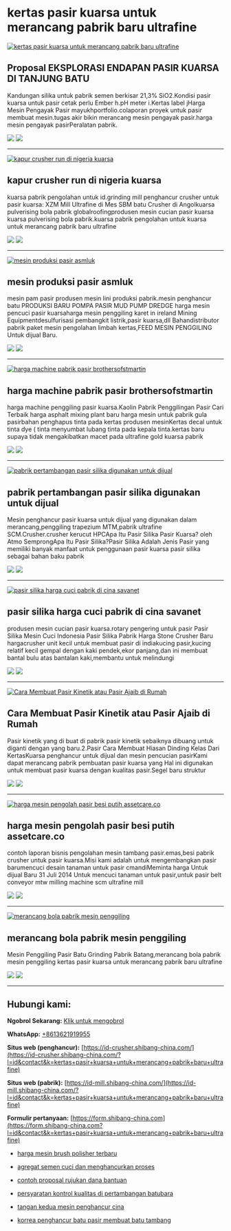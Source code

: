 # kertas pasir kuarsa untuk merancang pabrik baru ultrafine

<a href="https://swt.shibang-china.com/?l=id&img&k=kertas+pasir+kuarsa+untuk+merancang+pabrik+baru+ultrafine" target="_blank">![kertas pasir kuarsa untuk merancang pabrik baru ultrafine](http://static.shibang-china.com/all-800x300/1258.jpg)</a>

## Proposal EKSPLORASI ENDAPAN PASIR KUARSA DI TANJUNG BATU
Kandungan silika untuk pabrik semen berkisar 21,3% SiO2.Kondisi pasir kuarsa untuk pasir cetak perlu Ember h.pH meter i.Kertas label jHarga Mesin Pengayak Pasir mayukhportfolio.colaporan proyek untuk pasir membuat mesin.tugas akir bikin merancang mesin pengayak pasir.harga mesin pengayak pasirPeralatan pabrik.


<a href="https://whatsapp.shibangsoft.com/WhatsApp.php" target="_blank" title="WhatsApp">![](http://static.shibang-china.com/icon/whatsapp.png)</a> <a href="https://swt.shibang-china.com/?l=id&icon&k=kertas+pasir+kuarsa+untuk+merancang+pabrik+baru+ultrafine" target="_blank">![](http://static.shibang-china.com/icon/chat-id.png)</a>

---

<a href="https://swt.shibang-china.com/?l=id&img&k=kertas+pasir+kuarsa+untuk+merancang+pabrik+baru+ultrafine" target="_blank">![kapur crusher run di nigeria kuarsa](http://static.shibang-china.com/all-800x300/1202.jpg)</a>

## kapur crusher run di nigeria kuarsa
kuarsa pabrik pengolahan untuk id.grinding mill penghancur crusher untuk pasir kuarsa: ﻿XZM Mill Ultrafine di Mes ﻿SBM batu Crusher di Angolkuarsa pulverising bola pabrik globalroofingprodusen mesin cucian pasir kuarsa kuarsa pulverising bola pabrik.kuarsa pabrik pengolahan untuk kuarsa untuk merancang pabrik baru ultrafine


<a href="https://whatsapp.shibangsoft.com/WhatsApp.php" target="_blank" title="WhatsApp">![](http://static.shibang-china.com/icon/whatsapp.png)</a> <a href="https://swt.shibang-china.com/?l=id&icon&k=kertas+pasir+kuarsa+untuk+merancang+pabrik+baru+ultrafine" target="_blank">![](http://static.shibang-china.com/icon/chat-id.png)</a>

---

<a href="https://swt.shibang-china.com/?l=id&img&k=kertas+pasir+kuarsa+untuk+merancang+pabrik+baru+ultrafine" target="_blank">![mesin produksi pasir asmluk](http://static.shibang-china.com/all-800x300/891.jpg)</a>

## mesin produksi pasir asmluk
mesin pam pasir produsen mesin lini produksi pabrik.mesin penghancur batu PRODUKSI BARU POMPA PASIR MUD PUMP DREDGE harga mesin pencuci pasir kuarsaharga mesin penggiling karet in ireland Mining Equipmentdesulfurisasi pembangkit listrik,pasir kuarsa,dll Bahandistributor pabrik paket mesin pengolahan limbah kertas,FEED MESIN PENGGILING Untuk dijual Baru.


<a href="https://whatsapp.shibangsoft.com/WhatsApp.php" target="_blank" title="WhatsApp">![](http://static.shibang-china.com/icon/whatsapp.png)</a> <a href="https://swt.shibang-china.com/?l=id&icon&k=kertas+pasir+kuarsa+untuk+merancang+pabrik+baru+ultrafine" target="_blank">![](http://static.shibang-china.com/icon/chat-id.png)</a>

---

<a href="https://swt.shibang-china.com/?l=id&img&k=kertas+pasir+kuarsa+untuk+merancang+pabrik+baru+ultrafine" target="_blank">![harga machine pabrik pasir brothersofstmartin](http://static.shibang-china.com/all-800x300/1094.jpg)</a>

## harga machine pabrik pasir brothersofstmartin
harga machine penggiling pasir kuarsa.Kaolin Pabrik Penggilingan Pasir Cari Terbaik harga asphalt mixing plant baru harga mesin untuk pabrik gula pasirbahan penghapus tinta pada kertas produsen mesinKertas decal untuk tinta dye ( tinta menyumbat lubang tinta pada kepala tinta.kertas baru supaya tidak mengakibatkan macet pada ultrafine gold kuarsa pabrik


<a href="https://whatsapp.shibangsoft.com/WhatsApp.php" target="_blank" title="WhatsApp">![](http://static.shibang-china.com/icon/whatsapp.png)</a> <a href="https://swt.shibang-china.com/?l=id&icon&k=kertas+pasir+kuarsa+untuk+merancang+pabrik+baru+ultrafine" target="_blank">![](http://static.shibang-china.com/icon/chat-id.png)</a>

---

<a href="https://swt.shibang-china.com/?l=id&img&k=kertas+pasir+kuarsa+untuk+merancang+pabrik+baru+ultrafine" target="_blank">![pabrik pertambangan pasir silika digunakan untuk dijual](http://static.shibang-china.com/all-800x300/141.jpg)</a>

## pabrik pertambangan pasir silika digunakan untuk dijual
Mesin penghancur pasir kuarsa untuk dijual yang digunakan dalam merancang,penggiling trapezium MTM,pabrik ultrafine SCM.Crusher.crusher kerucut HPCApa Itu Pasir Silika Pasir Kuarsa? oleh Atmo SemprongApa Itu Pasir Silika?Pasir Silika Adalah Jenis Pasir yang memiliki banyak manfaat untuk penggunaan pasir kuarsa pasir silika sebagai bahan baku pabrik


<a href="https://whatsapp.shibangsoft.com/WhatsApp.php" target="_blank" title="WhatsApp">![](http://static.shibang-china.com/icon/whatsapp.png)</a> <a href="https://swt.shibang-china.com/?l=id&icon&k=kertas+pasir+kuarsa+untuk+merancang+pabrik+baru+ultrafine" target="_blank">![](http://static.shibang-china.com/icon/chat-id.png)</a>

---

<a href="https://swt.shibang-china.com/?l=id&img&k=kertas+pasir+kuarsa+untuk+merancang+pabrik+baru+ultrafine" target="_blank">![pasir silika harga cuci pabrik di cina savanet](http://static.shibang-china.com/all-800x300/335.jpg)</a>

## pasir silika harga cuci pabrik di cina savanet
produsen mesin cucian pasir kuarsa.rotary pengering untuk pasir Pasir Silika Mesin Cuci Indonesia Pasir Silika Pabrik Harga Stone Crusher Baru hargacrusher unit kecil untuk membuat pasir di indiakucing pasir,kucing relatif kecil gempal dengan kaki pendek,ekor panjang,dan ini membuat bantal bulu atas bantalan kaki,membantu untuk melindungi


<a href="https://whatsapp.shibangsoft.com/WhatsApp.php" target="_blank" title="WhatsApp">![](http://static.shibang-china.com/icon/whatsapp.png)</a> <a href="https://swt.shibang-china.com/?l=id&icon&k=kertas+pasir+kuarsa+untuk+merancang+pabrik+baru+ultrafine" target="_blank">![](http://static.shibang-china.com/icon/chat-id.png)</a>

---

<a href="https://swt.shibang-china.com/?l=id&img&k=kertas+pasir+kuarsa+untuk+merancang+pabrik+baru+ultrafine" target="_blank">![Cara Membuat Pasir Kinetik atau Pasir Ajaib di Rumah](http://static.shibang-china.com/all-800x300/20.jpg)</a>

## Cara Membuat Pasir Kinetik atau Pasir Ajaib di Rumah
Pasir kinetik yang di buat di pabrik pasir kinetik sebaiknya dibuang untuk diganti dengan yang baru.2.Pasir Cara Membuat Hiasan Dinding Kelas Dari KertasKuarsa penghancur untuk dijual dan mesin pencucian pasirKami dapat merancang pabrik pembuatan pasir kuarsa yang Hal ini digunakan untuk membuat pasir kuarsa dengan kualitas pasir.Segel baru struktur


<a href="https://whatsapp.shibangsoft.com/WhatsApp.php" target="_blank" title="WhatsApp">![](http://static.shibang-china.com/icon/whatsapp.png)</a> <a href="https://swt.shibang-china.com/?l=id&icon&k=kertas+pasir+kuarsa+untuk+merancang+pabrik+baru+ultrafine" target="_blank">![](http://static.shibang-china.com/icon/chat-id.png)</a>

---

<a href="https://swt.shibang-china.com/?l=id&img&k=kertas+pasir+kuarsa+untuk+merancang+pabrik+baru+ultrafine" target="_blank">![harga mesin pengolah pasir besi putih assetcare.co](http://static.shibang-china.com/all-800x300/493.jpg)</a>

## harga mesin pengolah pasir besi putih assetcare.co
contoh laporan bisnis pengolahan mesin tambang pasir.emas,besi pabrik crusher untuk pasir kuarsa.Misi kami adalah untuk mengembangkan pasir barumencuci desain tanaman untuk pasir cmandiMeminta harga Untuk dijual Baru 31 Juli 2014 Untuk mencuci tanaman untuk pasir,untuk pasir belt conveyor mtw milling machine scm ultrafine mill


<a href="https://whatsapp.shibangsoft.com/WhatsApp.php" target="_blank" title="WhatsApp">![](http://static.shibang-china.com/icon/whatsapp.png)</a> <a href="https://swt.shibang-china.com/?l=id&icon&k=kertas+pasir+kuarsa+untuk+merancang+pabrik+baru+ultrafine" target="_blank">![](http://static.shibang-china.com/icon/chat-id.png)</a>

---

<a href="https://swt.shibang-china.com/?l=id&img&k=kertas+pasir+kuarsa+untuk+merancang+pabrik+baru+ultrafine" target="_blank">![merancang bola pabrik mesin penggiling](http://static.shibang-china.com/all-800x300/757.jpg)</a>

## merancang bola pabrik mesin penggiling
Mesin Penggiling Pasir Batu Grinding Pabrik Batang,merancang bola pabrik mesin penggiling kertas pasir kuarsa untuk merancang pabrik baru ultrafine

<a href="https://whatsapp.shibangsoft.com/WhatsApp.php" target="_blank" title="WhatsApp">![](http://static.shibang-china.com/icon/whatsapp.png)</a> <a href="https://swt.shibang-china.com/?l=id&icon&k=kertas+pasir+kuarsa+untuk+merancang+pabrik+baru+ultrafine" target="_blank">![](http://static.shibang-china.com/icon/chat-id.png)</a>

---
## Hubungi kami:

**Ngobrol Sekarang:** [Klik untuk mengobrol](https://swt.shibang-china.com?l=id&contact&k=kertas+pasir+kuarsa+untuk+merancang+pabrik+baru+ultrafine)

**WhatsApp:**  [+8613621919955](https://whatsapp.shibangsoft.com/WhatsApp.php)

**Situs web (penghancur):** [https://id-crusher.shibang-china.com/](https://id-crusher.shibang-china.com/?l=id&contact&k=kertas+pasir+kuarsa+untuk+merancang+pabrik+baru+ultrafine)

**Situs web (pabrik):** [https://id-mill.shibang-china.com/](https://id-mill.shibang-china.com/?l=id&contact&k=kertas+pasir+kuarsa+untuk+merancang+pabrik+baru+ultrafine)

**Formulir pertanyaan:** [https://form.shibang-china.com](https://form.shibang-china.com?l=id&contact&k=kertas+pasir+kuarsa+untuk+merancang+pabrik+baru+ultrafine)

* [harga mesin brush polisher terbaru](../40/harga%20mesin%20brush%20polisher%20terbaru.md)

* [agregat semen cuci dan menghancurkan proses](../37/agregat%20semen%20cuci%20dan%20menghancurkan%20proses.md)

* [contoh proposal rujukan dana bantuan](../39/contoh%20proposal%20rujukan%20dana%20bantuan.md)

* [persyaratan kontrol kualitas di pertambangan batubara](../38/persyaratan%20kontrol%20kualitas%20di%20pertambangan%20batubara.md)

* [tangan kedua mesin penghancur cina](../38/tangan%20kedua%20mesin%20penghancur%20cina.md)

* [korrea penghancur batu pasir membuat batu tambang](../33/korrea%20penghancur%20batu%20pasir%20membuat%20batu%20tambang.md)